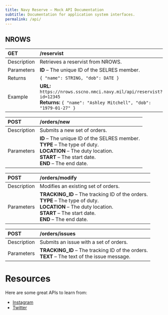 ```yaml
---
title: Navy Reserve – Mock API Documentation
subtitle: Documentation for application system interfaces.
permalink: /api/
---
```


## NROWS

GET         | /reservist
:---------- | :--------------
Description | Retrieves a reservist from NROWS.
Parameters  | **ID** – The unique ID of the SELRES member.
Returns     | ```{ "name": STRING, "dob": DATE }```
Example     | **URL:** `https://nrows.sscno.nmci.navy.mil/api/reservist?id=12345`<br>**Returns:** `{ "name": "Ashley Mitchell", "dob": "1979-01-27" }`

POST        | /orders/new
:---------- | :--------------
Description | Submits a new set of orders.
Parameters  | **ID** – The unique ID of the SELRES member.<br>**TYPE** – The type of duty.<br>**LOCATION** – The duty location.<br>**START** – The start date.<br>**END** – The end date.

POST        | /orders/modify
:---------- | :--------------
Description | Modifies an existing set of orders.
Parameters  | **TRACKING_ID** – The tracking ID of the orders.<br>**TYPE** – The type of duty.<br>**LOCATION** – The duty location.<br>**START** – The start date.<br>**END** – The end date.

POST        | /orders/issues
:---------- | :--------------
Description | Submits an issue with a set of orders.
Parameters  | **TRACKING_ID** – The tracking ID of the orders.<br>**TEXT** – The text of the issue message.

# Resources

Here are some great APIs to learn from:

- [Instagram](http://instagram.com/developer/endpoints/users/)
- [Twitter](https://dev.twitter.com/rest/reference/get/statuses/user_timeline)

